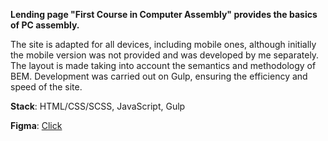 **Lending page "First Course in Computer Assembly" provides the basics of PC assembly.**

The site is adapted for all devices, including mobile ones, although initially the mobile version was not provided and was developed by me separately. The layout is made taking into account the semantics and methodology of BEM. Development was carried out on Gulp, ensuring the efficiency and speed of the site.

**Stack**: HTML/CSS/SCSS, JavaScript, Gulp

**Figma**: [Click](https://www.figma.com/file/O347If7NuA0D3eSnL8m9hJ/PC-Builder-Course?type=design&node-id=0-1&mode=design&t=Vm5iRAeY22LZ95oB-0)

